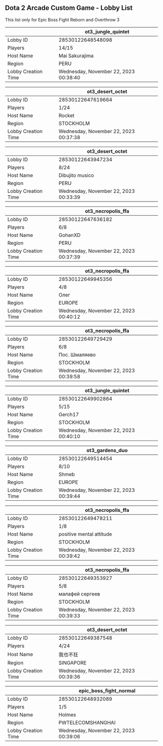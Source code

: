 ## Dota 2 Arcade Custom Game - Lobby List

This list only for Epic Boss Fight Reborn and Overthrow 3

|  | ot3_jungle_quintet |
| ------ | ------ |
| Lobby ID | 28530122648548098 |
| Players | 14/15 |
| Host Name | Mai Sakurajima |
| Region | PERU |
| Lobby Creation Time | Wednesday, November 22, 2023 00:38:40 |


|  | ot3_desert_octet |
| ------ | ------ |
| Lobby ID | 28530122647619664 |
| Players | 1/24 |
| Host Name | Rocket |
| Region | STOCKHOLM |
| Lobby Creation Time | Wednesday, November 22, 2023 00:37:38 |


|  | ot3_desert_octet |
| ------ | ------ |
| Lobby ID | 28530122643947234 |
| Players | 8/24 |
| Host Name | Dibujito musico |
| Region | PERU |
| Lobby Creation Time | Wednesday, November 22, 2023 00:33:39 |


|  | ot3_necropolis_ffa |
| ------ | ------ |
| Lobby ID | 28530122647636182 |
| Players | 6/8 |
| Host Name | GohanXD |
| Region | PERU |
| Lobby Creation Time | Wednesday, November 22, 2023 00:37:39 |


|  | ot3_necropolis_ffa |
| ------ | ------ |
| Lobby ID | 28530122649945356 |
| Players | 4/8 |
| Host Name | Олег |
| Region | EUROPE |
| Lobby Creation Time | Wednesday, November 22, 2023 00:40:12 |


|  | ot3_necropolis_ffa |
| ------ | ------ |
| Lobby ID | 28530122649729429 |
| Players | 6/8 |
| Host Name | Пос. Шмаляево |
| Region | STOCKHOLM |
| Lobby Creation Time | Wednesday, November 22, 2023 00:39:58 |


|  | ot3_jungle_quintet |
| ------ | ------ |
| Lobby ID | 28530122649902864 |
| Players | 5/15 |
| Host Name | Gerch17 |
| Region | STOCKHOLM |
| Lobby Creation Time | Wednesday, November 22, 2023 00:40:10 |


|  | ot3_gardens_duo |
| ------ | ------ |
| Lobby ID | 28530122649514454 |
| Players | 8/10 |
| Host Name | Shmeb |
| Region | EUROPE |
| Lobby Creation Time | Wednesday, November 22, 2023 00:39:44 |


|  | ot3_necropolis_ffa |
| ------ | ------ |
| Lobby ID | 28530122649478211 |
| Players | 1/8 |
| Host Name | positive mental attitude |
| Region | STOCKHOLM |
| Lobby Creation Time | Wednesday, November 22, 2023 00:39:42 |


|  | ot3_necropolis_ffa |
| ------ | ------ |
| Lobby ID | 28530122649353927 |
| Players | 5/8 |
| Host Name | малафей сергеев |
| Region | STOCKHOLM |
| Lobby Creation Time | Wednesday, November 22, 2023 00:39:33 |


|  | ot3_desert_octet |
| ------ | ------ |
| Lobby ID | 28530122649387548 |
| Players | 4/24 |
| Host Name | 我也不狂 |
| Region | SINGAPORE |
| Lobby Creation Time | Wednesday, November 22, 2023 00:39:36 |


|  | epic_boss_fight_normal |
| ------ | ------ |
| Lobby ID | 28530122648932089 |
| Players | 1/5 |
| Host Name | Holmes |
| Region | PWTELECOMSHANGHAI |
| Lobby Creation Time | Wednesday, November 22, 2023 00:39:06 |


